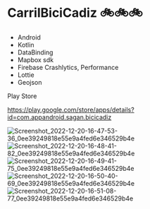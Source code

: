 # CarrilBiciCadiz 🚲🚲🚲
- Android
- Kotlin 
- DataBinding
- Mapbox sdk
- Firebase Crashlytics, Performance
- Lottie
- Geojson

Play Store

https://play.google.com/store/apps/details?id=com.appandroid.sagan.bicicadiz

![Screenshot_2022-12-20-16-47-53-36_0ee39249818e55e9a4fed6e346529b4e](https://user-images.githubusercontent.com/37807677/208712002-41d2903f-8616-454e-846e-93bfb28fe1c4.jpg)
![Screenshot_2022-12-20-16-48-41-82_0ee39249818e55e9a4fed6e346529b4e](https://user-images.githubusercontent.com/37807677/208712019-5f18e01c-89e0-40c6-b5e1-8aed4b64b28e.jpg)
![Screenshot_2022-12-20-16-49-41-75_0ee39249818e55e9a4fed6e346529b4e](https://user-images.githubusercontent.com/37807677/208712025-737294b0-756f-407e-a6d6-a46ecbfe06c6.jpg)
![Screenshot_2022-12-20-16-50-40-69_0ee39249818e55e9a4fed6e346529b4e](https://user-images.githubusercontent.com/37807677/208712031-7d7450cc-85e9-4748-bf6d-cae813c6d79c.jpg)
![Screenshot_2022-12-20-16-51-08-77_0ee39249818e55e9a4fed6e346529b4e](https://user-images.githubusercontent.com/37807677/208712032-ded6cc76-78e6-49d2-88cf-a7e110de8e5d.jpg)





